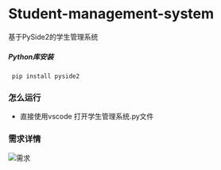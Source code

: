 # Student-management-system
基于PySide2的学生管理系统
##### Python库安装
`
pip install pyside2`
<br />
### 怎么运行
- 直接使用vscode 打开学生管理系统.py文件
### 需求详情
![需求](https://gitee.com/li-xuegong/picture/blob/master/1663522930010.jpg.jpg)
